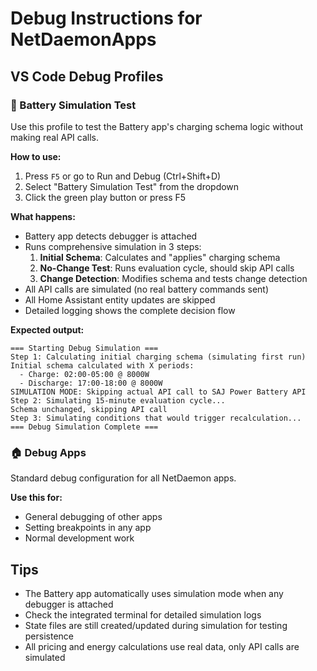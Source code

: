 # Debug Instructions for NetDaemonApps

## VS Code Debug Profiles

### 🔋 Battery Simulation Test
Use this profile to test the Battery app's charging schema logic without making real API calls.

**How to use:**
1. Press `F5` or go to Run and Debug (Ctrl+Shift+D)
2. Select "Battery Simulation Test" from the dropdown
3. Click the green play button or press F5

**What happens:**
- Battery app detects debugger is attached
- Runs comprehensive simulation in 3 steps:
  1. **Initial Schema**: Calculates and "applies" charging schema
  2. **No-Change Test**: Runs evaluation cycle, should skip API calls
  3. **Change Detection**: Modifies schema and tests change detection
- All API calls are simulated (no real battery commands sent)
- All Home Assistant entity updates are skipped
- Detailed logging shows the complete decision flow

**Expected output:**
```
=== Starting Debug Simulation ===
Step 1: Calculating initial charging schema (simulating first run)
Initial schema calculated with X periods:
  - Charge: 02:00-05:00 @ 8000W
  - Discharge: 17:00-18:00 @ 8000W
SIMULATION MODE: Skipping actual API call to SAJ Power Battery API
Step 2: Simulating 15-minute evaluation cycle...
Schema unchanged, skipping API call
Step 3: Simulating conditions that would trigger recalculation...
=== Debug Simulation Complete ===
```

### 🏠 Debug Apps
Standard debug configuration for all NetDaemon apps.

**Use this for:**
- General debugging of other apps
- Setting breakpoints in any app
- Normal development work

## Tips
- The Battery app automatically uses simulation mode when any debugger is attached
- Check the integrated terminal for detailed simulation logs
- State files are still created/updated during simulation for testing persistence
- All pricing and energy calculations use real data, only API calls are simulated
